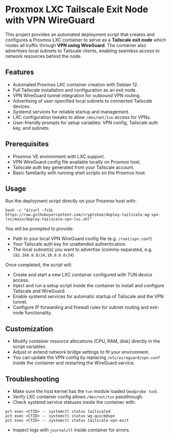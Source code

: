 # Proxmox LXC Tailscale Exit Node with VPN WireGuard

This project provides an automated deployment script that creates and configures a Proxmox LXC container to serve as a **Tailscale exit node** which routes all traffic through **VPN using WireGuard**. The container also advertises local subnets to Tailscale clients, enabling seamless access to network resources behind the node.

## Features

- Automated Proxmox LXC container creation with Debian 12.
- Full Tailscale installation and configuration as an exit node.
- VPN WireGuard tunnel integration for outbound VPN routing.
- Advertising of user-specified local subnets to connected Tailscale devices.
- Systemd services for reliable startup and management.
- LXC configuration tweaks to allow `/dev/net/tun` access for VPNs.
- User-friendly prompts for setup variables: VPN config, Tailscale auth key, and subnets.

## Prerequisites

- Proxmox VE environment with LXC support.
- VPN WireGuard config file available locally on Proxmox host.
- Tailscale auth key generated from your Tailscale account.
- Basic familiarity with running shell scripts on the Proxmox host.

## Usage

Run the deployment script directly on your Proxmox host with:
```
bash -c "$(curl -fsSL https://raw.githubusercontent.com/cryptshoe/deploy-tailscale-wg-vpn-lxc/main/deploy-tailscale-vpn-lxc.sh)"
```

You will be prompted to provide:

- Path to your local VPN WireGuard config file (e.g. `/root/vpn.conf`)
- Your Tailscale auth key for unattended authentication.
- The local subnet(s) you want to advertise (comma-separated, e.g. `192.168.0.0/24,10.0.0.0/24`)

Once completed, the script will:

- Create and start a new LXC container configured with TUN device access.
- Inject and run a setup script inside the container to install and configure Tailscale and WireGuard.
- Enable systemd services for automatic startup of Tailscale and the VPN tunnel.
- Configure IP forwarding and firewall rules for subnet routing and exit-node functionality.

## Customization

- Modify container resource allocations (CPU, RAM, disk) directly in the script variables.
- Adjust or extend network bridge settings to fit your environment.
- You can update the VPN config by replacing `/etc/wireguard/vpn.conf` inside the container and restarting the WireGuard service.

## Troubleshooting

- Make sure the host kernel has the `tun` module loaded (`modprobe tun`).
- Verify LXC container config allows `/dev/net/tun` passthrough.
- Check systemd service statuses inside the container with:
```
pct exec <CTID> -- systemctl status tailscaled
pct exec <CTID> -- systemctl status wg-quick@vpn
pct exec <CTID> -- systemctl status tailscale-vpn-exit
```
- Inspect logs with `journalctl` inside container for errors.


